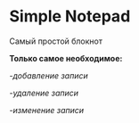 # Simple Notepad

Самый простой блокнот

**Только самое необходимое:**

*-добавление записи*

*-удаление записи*

*-изменение записи*
